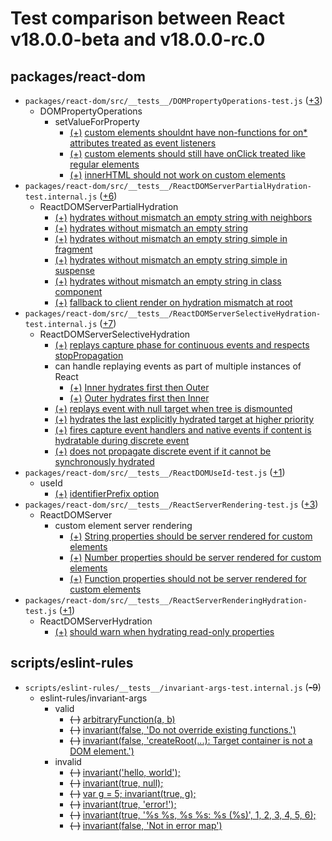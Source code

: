 # Test comparison between React v18.0.0-beta and v18.0.0-rc.0

## packages/react-dom
- `packages/react-dom/src/__tests__/DOMPropertyOperations-test.js` (<ins>+3</ins>)
  - DOMPropertyOperations
    - setValueForProperty
      - <ins>(+)</ins> [custom elements shouldnt have non-functions for on* attributes treated as event listeners](https://github.com/facebook/react/tree/f2a59df48/packages/react-dom/src/__tests__/DOMPropertyOperations-test.js#L232)
      - <ins>(+)</ins> [custom elements should still have onClick treated like regular elements](https://github.com/facebook/react/tree/f2a59df48/packages/react-dom/src/__tests__/DOMPropertyOperations-test.js#L259)
      - <ins>(+)</ins> [innerHTML should not work on custom elements](https://github.com/facebook/react/tree/f2a59df48/packages/react-dom/src/__tests__/DOMPropertyOperations-test.js#L305)
- `packages/react-dom/src/__tests__/ReactDOMServerPartialHydration-test.internal.js` (<ins>+6</ins>)
  - ReactDOMServerPartialHydration
    - <ins>(+)</ins> [hydrates without mismatch an empty string with neighbors](https://github.com/facebook/react/tree/f2a59df48/packages/react-dom/src/__tests__/ReactDOMServerPartialHydration-test.internal.js#L2948)
    - <ins>(+)</ins> [hydrates without mismatch an empty string](https://github.com/facebook/react/tree/f2a59df48/packages/react-dom/src/__tests__/ReactDOMServerPartialHydration-test.internal.js#L2948)
    - <ins>(+)</ins> [hydrates without mismatch an empty string simple in fragment](https://github.com/facebook/react/tree/f2a59df48/packages/react-dom/src/__tests__/ReactDOMServerPartialHydration-test.internal.js#L2948)
    - <ins>(+)</ins> [hydrates without mismatch an empty string simple in suspense](https://github.com/facebook/react/tree/f2a59df48/packages/react-dom/src/__tests__/ReactDOMServerPartialHydration-test.internal.js#L2948)
    - <ins>(+)</ins> [hydrates without mismatch an empty string in class component](https://github.com/facebook/react/tree/f2a59df48/packages/react-dom/src/__tests__/ReactDOMServerPartialHydration-test.internal.js#L2948)
    - <ins>(+)</ins> [fallback to client render on hydration mismatch at root](https://github.com/facebook/react/tree/f2a59df48/packages/react-dom/src/__tests__/ReactDOMServerPartialHydration-test.internal.js#L282)
- `packages/react-dom/src/__tests__/ReactDOMServerSelectiveHydration-test.internal.js` (<ins>+7</ins>)
  - ReactDOMServerSelectiveHydration
    - <ins>(+)</ins> [replays capture phase for continuous events and respects stopPropagation](https://github.com/facebook/react/tree/f2a59df48/packages/react-dom/src/__tests__/ReactDOMServerSelectiveHydration-test.internal.js#L786)
    - can handle replaying events as part of multiple instances of React
      - <ins>(+)</ins> [Inner hydrates first then Outer](https://github.com/facebook/react/tree/f2a59df48/packages/react-dom/src/__tests__/ReactDOMServerSelectiveHydration-test.internal.js#L282)
      - <ins>(+)</ins> [Outer hydrates first then Inner](https://github.com/facebook/react/tree/f2a59df48/packages/react-dom/src/__tests__/ReactDOMServerSelectiveHydration-test.internal.js#L282)
    - <ins>(+)</ins> [replays event with null target when tree is dismounted](https://github.com/facebook/react/tree/f2a59df48/packages/react-dom/src/__tests__/ReactDOMServerSelectiveHydration-test.internal.js#L282)
    - <ins>(+)</ins> [hydrates the last explicitly hydrated target at higher priority](https://github.com/facebook/react/tree/f2a59df48/packages/react-dom/src/__tests__/ReactDOMServerSelectiveHydration-test.internal.js#L1393)
    - <ins>(+)</ins> [fires capture event handlers and native events if content is hydratable during discrete event](https://github.com/facebook/react/tree/f2a59df48/packages/react-dom/src/__tests__/ReactDOMServerSelectiveHydration-test.internal.js#L282)
    - <ins>(+)</ins> [does not propagate discrete event if it cannot be synchronously hydrated](https://github.com/facebook/react/tree/f2a59df48/packages/react-dom/src/__tests__/ReactDOMServerSelectiveHydration-test.internal.js#L282)
- `packages/react-dom/src/__tests__/ReactDOMUseId-test.js` (<ins>+1</ins>)
  - useId
    - <ins>(+)</ins> [identifierPrefix option](https://github.com/facebook/react/tree/f2a59df48/packages/react-dom/src/__tests__/ReactDOMUseId-test.js#L573)
- `packages/react-dom/src/__tests__/ReactServerRendering-test.js` (<ins>+3</ins>)
  - ReactDOMServer
    - custom element server rendering
      - <ins>(+)</ins> [String properties should be server rendered for custom elements](https://github.com/facebook/react/tree/f2a59df48/packages/react-dom/src/__tests__/ReactServerRendering-test.js#L1102)
      - <ins>(+)</ins> [Number properties should be server rendered for custom elements](https://github.com/facebook/react/tree/f2a59df48/packages/react-dom/src/__tests__/ReactServerRendering-test.js#L1109)
      - <ins>(+)</ins> [Function properties should not be server rendered for custom elements](https://github.com/facebook/react/tree/f2a59df48/packages/react-dom/src/__tests__/ReactServerRendering-test.js#L1132)
- `packages/react-dom/src/__tests__/ReactServerRenderingHydration-test.js` (<ins>+1</ins>)
  - ReactDOMServerHydration
    - <ins>(+)</ins> [should warn when hydrating read-only properties](https://github.com/facebook/react/tree/f2a59df48/packages/react-dom/src/__tests__/ReactServerRenderingHydration-test.js#L534)

## scripts/eslint-rules
- `scripts/eslint-rules/__tests__/invariant-args-test.internal.js` (<del>-9</del>)
  - eslint-rules/invariant-args
    - valid
      - <del>(-)</del> [arbitraryFunction(a, b)](https://github.com/facebook/react/tree/96ca8d915/scripts/eslint-rules/__tests__/invariant-args-test.internal.js#L884)
      - <del>(-)</del> [invariant(false, 'Do not override existing functions.')](https://github.com/facebook/react/tree/96ca8d915/scripts/eslint-rules/__tests__/invariant-args-test.internal.js#L884)
      - <del>(-)</del> [invariant(false, 'createRoot(...): Target container is not a DOM element.')](https://github.com/facebook/react/tree/96ca8d915/scripts/eslint-rules/__tests__/invariant-args-test.internal.js#L884)
    - invalid
      - <del>(-)</del> [invariant('hello, world');](https://github.com/facebook/react/tree/96ca8d915/scripts/eslint-rules/__tests__/invariant-args-test.internal.js#L892)
      - <del>(-)</del> [invariant(true, null);](https://github.com/facebook/react/tree/96ca8d915/scripts/eslint-rules/__tests__/invariant-args-test.internal.js#L892)
      - <del>(-)</del> [var g = 5; invariant(true, g);](https://github.com/facebook/react/tree/96ca8d915/scripts/eslint-rules/__tests__/invariant-args-test.internal.js#L892)
      - <del>(-)</del> [invariant(true, 'error!');](https://github.com/facebook/react/tree/96ca8d915/scripts/eslint-rules/__tests__/invariant-args-test.internal.js#L892)
      - <del>(-)</del> [invariant(true, '%s %s, %s %s: %s (%s)', 1, 2, 3, 4, 5, 6);](https://github.com/facebook/react/tree/96ca8d915/scripts/eslint-rules/__tests__/invariant-args-test.internal.js#L892)
      - <del>(-)</del> [invariant(false, 'Not in error map')](https://github.com/facebook/react/tree/96ca8d915/scripts/eslint-rules/__tests__/invariant-args-test.internal.js#L892)
